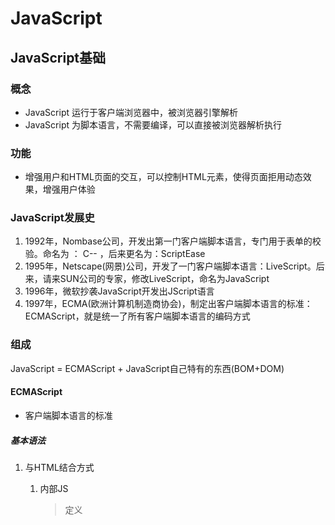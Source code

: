 # JavaScript

##  JavaScript基础

### 概念

- JavaScript 运行于客户端浏览器中，被浏览器引擎解析
- JavaScript 为脚本语言，不需要编译，可以直接被浏览器解析执行

### 功能

- 增强用户和HTML页面的交互，可以控制HTML元素，使得页面拒用动态效果，增强用户体验

### JavaScript发展史

1. 1992年，Nombase公司，开发出第一门客户端脚本语言，专门用于表单的校验。命名为 ： C--	，后来更名为：ScriptEase
2. 1995年，Netscape(网景)公司，开发了一门客户端脚本语言：LiveScript。后来，请来SUN公司的专家，修改LiveScript，命名为JavaScript
3. 1996年，微软抄袭JavaScript开发出JScript语言
4. 1997年，ECMA(欧洲计算机制造商协会)，制定出客户端脚本语言的标准：ECMAScript，就是统一了所有客户端脚本语言的编码方式

### 组成

JavaScript = ECMAScript + JavaScript自己特有的东西(BOM+DOM)

#### ECMAScript 

- 客户端脚本语言的标准

##### 基本语法

 1. 与HTML结合方式

     1. 内部JS

        > 定义<script>，标签体内容就是JavaScript代码
        
        2. 外部JS

              > 定义<script>，通过src属性引入外部的js文件

     > 注意：
     > 1. <script> 可以定义再HTML页面的任意位置。但是定义的位置会影响执行顺序
     > 2. <script> 可以定义多个

 2. 注释

    1. 单行
    2. 多行

 3. 数据类型

    1. 原始数据类型（基本数据类型）
       1. number:数字（整数、小数、NaN【not a number】）
       2. string : 字符串（使用单双引号都可以）
       3. boolean 
       4. null：一个对象为空的占位符
       5. undefined：未定义（变量未赋初始值时会被赋值为undefined）
    2. 引用数据类型：对象

 4. 变量（数据存储空间）

    1. 关于强类型语言和弱类型语言：

       1. 强类型语言：在开辟变量存储空间时，定义了空间的数据类型。只能存储固定类型的数据；（如Java）
       2. 弱类型语言：在开辟变量存储空间时，不定义空间的将来的数据存储类型，可以存放任意类型的数据；（如JavaScript）

    2. 语法：

       ```javascript
       var 变量名 = 初始化值;
       ```

    3. typeof 运算符：获取变量的类型

       > 注意：null运算后，得到的是Object

 5. 运算符

    1. 一元运算符（只有一个运算数）

       > 注意：在Javascript中如果运算数不是运算符所要求的数据类型，那么JavaScript引擎会自动将运算数进行类型转换
       >
       > - string转number：按照字面值转。如果字面值不是数字，则转为NaN；
       > - boolean转number：true 转为1；false转为0；

    2. 算数运算符（+ - * / % ...）

    3. 赋值运算符（= += -+....）

    4. 比较运算符（> < >= <= == ===(全等于))

       >关于比较规则：
       >
       >1. 类型相同：直接比较
       >
       >   字符串比较: 按照字典顺序比较。按位逐一比较，直到得出大小为止
       >
       >2. 类型不同：先进行类型转换之后再比较
       >
       >   === （全等）：在进行内容比较之前，首先判断类型。若类型不同，则直接返回false

    5. 逻辑运算符（&& || ！）

       > 其他类型转换为boolean:
       >
       > 1. number : 0 或者NaN结果为假，其他为真；
       > 2. string： 除了空字符串（" "），其他都是true
       > 3. null 和 undefined 结果都是false；
       > 4. 对象，结果都为true

    6. 三元运算符

       1. ? : 表达式

       2. 语法：

          ```javascript
          表达式 ? 值1:值2;
          判断表达式的值，如果是true则取值为1，如果是false则取值为2
          ```

 6. 流程控制语句

    1. if..else

    2. switch

       > 注意：在Java在中，switch语句可以接受的数据类型有：byte int short char 枚举（1.5） String（1.7）。在JavaScript中，switch可以接受任意原始数据类型

    3. while

    4. do...while

    5. for

 7. JavaScript特殊语法

    1. 句末以;结尾，如果一行只有一条语句也可以省略（但是不推荐）

    2. 变量的定义使用var关键字，也可以不使用。区别：（***关于var 、let、const***）

       使用var关键字定义：定义的变量是局部变量；

       不使用var关键字定义：定义的变量是全局变量（不建议使用）

##### 基本对象

1. Function：函数（方法）对象

    1. 创建

       1. ```javascript
          var function = new Function(形参列表,方法体);(不使用)
          ```

       2. ```javascript
          function 方法名称（形参列表）{
              方法体
          }
          ```

       3. ```javascript
          var 方法名 = function(形参列表){
              方法体
          }
          ```

    2. 属性

       length 表示形参的个数

    3. 特点

       1. 方法定义的形参类型不需要写，返回值类型也不写
       2. 方法是一个对象，如果定义名称相同的方法，会造成覆盖
       3. 在JavaScript中方法的调用只和方法的名称有关，和参数列表无关
       4. 在方法声明中只用一个隐藏的内置对象(数组)，argument，封装所有的实际参数

    4. 调用

       方法名称 （实参列表）

 2. Array：数组对象

    1. 创建

       1. ```javascript
          var arr = new Array(元素列表);
          ```

       2. ```javascript
          var arr = new Array(默认长度);
          ```

       3. ```javascript
          var arr = [元素列表];
          ```

    2. 方法

       1. join(参数)： 将数组中的元素按照指定的分隔符拼接为字符串；
       2. push(): 向数组的末尾添加一个或者多个元素，并返回新的长度；

    3. 属性

       length：数组的长度

    4. 特点

       1. JavaScript中的数组元素的类型是可变的；
       2. JavaScript中的数组长度是可变的；

 3. Boolean

 4. Date：日期对象

    1. 创建

       ```javascript
       var date = new Date();
       ```

    2. 方法

       1. toLocaleString():返回当前date对象对应的时间本地字符串格式；
       2. getTime()：获取毫秒值。返回当前如期对象描述的时间到1970.1.1日零点的毫秒差；

 5. Math：数学对象

    1. 创建

       Math对象不需要创建，直接使用 Math.方法名();

    2. 方法

       1. random（）：返回【0，1）之间的随机数 ；
       2. ceil（x）： 对数进行上舍入；
       3. floor（x）：对数进行下舍入；
       4. round（x）：四舍五入；

    3. 属性

       PI

 6. Number

 7. String

 8. RegExp：正则表达式

    1. 正则表达式：定义字符串的组成规则

       1. 单个字符: []，如：

          > [a] ：
          >
          > [ab] ：
          >
          > [a-zA-Z0-9_] ：

          - 也使用特殊符号代表特殊含义的单个字符

            > \d : 单个数字字符 [0-9]
            >
            > \w : 单个单词字符 [a-zA-Z0-9_]

       2. 量词符号：

          >? : 表示出现0次或者1次
          >
          >*：表示出现0次或者多次
          >
          >+：出现1次或者多次
          >
          >{m,n}:表示  m<= 出现次数 <= n
          >
          >			若m缺省：{,n}  最多n次
          >	
          >			若n缺省：{m,}   最多m次

       3. 开始结束符号

          > ^ : 开始
          >
          > $ :  结束

    2. 正则对象

       1. 创建

          1. ```javascript
             var reg = new RegExp("正则表达式");
             ```

          2. ```javascript
             var reg = /正则表达式/;
             ```

       2. 方法

          test(参数):测试指定的字符串是否符合正则表达式定义的规范

 9. Global对象

    1. 特点
       全局对象，Global对象中封装的方法不需要对象就可以直接调用

       方法名 （）；

    2. 方法

       1. encodeURI() ：urI编码

       2. decodeURI()：urI解码

       3. encodeURIComponent（）：urI编码（支持的格式更多）

       4. decodeURIComponent（）：urI解码（支持的格式更多）

       5. parseInt()：将字符串转换成数字

          逐一判断每一个字符是否是数字，直到不是数字为止，将前边的数字部分转换为number

       6. isNaN()：判断一个值是否是NaN（NaN参与的==比较全部为false，为判断是否是NaN，可以使用isNaN()）

       7. eval():将JavaScript字符串作为脚本代码来执行

    3. URL编码

       传智播客 =  %E4%BC%A0%E6%99%BA%E6%92%AD%E5%AE%A2


​           

#### BOM
##### 概念

- BrowserObject Model 浏览器对象模型（将浏览器各个组成部分封装成对象）

##### 组成

###### Window对象

-  窗口对象

 1. 创建

  2. 方法

     1. 与弹出窗相关方法

        ```javascript
        alert()	  //显示带有一段消息和一个确认按钮的警告框;
        confirm() //显示带有一段消息以及确认按钮和取消按钮的对话框;
        		  //关于函数返回值：响应”确定“返回true，响应”取消“返回false；
        prompt()  //显示可提示用户输入的对话框；
        		  //关于函数返回值：返回用户输入的值；
        ```

     2. 与打开关闭相关的方法

        ```javascript
        close()	//关闭浏览器窗口,关闭调用者窗口；
        open()	//打开一个新的浏览器窗口；
        		//关于函数返回值：返回新的window对象
        ```

     3. 与定时器相关方法

        ```javascript
        /*
        	setTimeout()
        	参数：
        		1. JavaScript代码或者方法对象
        		2. 毫秒值
        	返回值：
        		返回唯一标识，用于取消定时器
        */
        setTimeout()    //在指定的毫秒数后调用函数或计算表达式;
        clearTimeout()	//取消由 setTimeout() 方法设置的 timeout;
        
        setInterval()	//按照指定的周期（以毫秒计）来调用函数或计算表达式;
        clearInterval()	//取消由 setInterval() 设置的 timeout;
        ```

  3. 属性

     1. 获取其他BOM对象

        1. history
        2. location
        3. Navigation
        4. Screen

     2. 获取DOM对象

        document

  4. 特点

     - window对象不需要创建可以直接使用  如：window.方法名（）；
     - window引用可以省略 如：方法名（）；

###### Navigation对象

###### Screen对象

###### History对象

1. 创建（获取）

     1. window.history
     2. history

  2. 方法

     ```javascript
     back()    //加载history列表中的前一个URL
     forward() //加载history列表中的下一个URL
     go(参数) //加载history列表中某个具体页面。参数，正数表示前进几个历史记录，负数表示后退几个
     ```

  3. 属性

     `length //返回当前窗口列表中的URL个数`

###### Location对象

  1. 创建（获取）
     1. window.location
     2. location
     
  2. 方法

     ```javascript
     reload() // 重新加载当前文档（刷新）
     ```

 3. 属性

     `href //设置或返回完整的URL`

#### DOM

##### 概念

- Document Object Model 文档对象模型

- 将标记语言文档的各个部分封装成对象；
- 可以通过这些对象，对标记语言进行CRUD的动态操作；

##### DOM的划分(W3C DOM标准)

###### 核心DOM （针对任何结构化文档的标准模型）

1. Document：文档对象

   1. 创建（获取）:在HTML dom 模型中可以使用window对象来获取

      1. windows.document
      2. document

   2. 方法

      1. 获取Element对象

         ```javascript
         getElementById() //根据id属性值获取元素对象。i的属性值一般唯一；
         getElementByTagName() //根据元素名称获取元素对象集合。返回值是一个数组；
         getElementByClassName() //根据Class属性值获取元素对象集合。返回值是一个数组；
         getElementByName() //根据name属性值获取元素对象集合。返回值是一个数组；
         ```

      2. 创建其他DOM对象

         ```javascript
         createAttribute(name)
         createComment()
         createElement()
         createTextNode()
         ```

2. Element：元素对象

   1. 创建（获取）

      通过document 来获取和创建

   2. 方法

      ```javascript
      removeAttribute() //删除属性
      setAttribute()    //设置属性
      ```

3. Node：节点对象（其他5个的父对象）

   1. 特点

      - 所有DOM对象都可以被认定为是一个节点

   2. 方法（CRUD DOM树）

      ```javascript
      appendChild()  //向节点的子节点列表的结尾添加新的子节点;
      removeChild()  //删除（并返回）当前节点的指定子节点;
      replaceChild() //用新节点替换一个子节点;
      ```

   3. 属性

      `parentNode //返回节点的父节点`

4. Text：文本对象

5. Comment：注释对象

6. Attribute：属性对象

###### HTML DOM（针对HTML文档的标准模型）

1. 标签体的设置和获取：innerHTML

2. 使用html元素对象的属性（案例改写）

3. 控制元素样式

   1. 使用元素的style属性来设置

      ```javascript
      div1.style.border = "1px solid red";
      div1.style.width = "200px";
      //font-size -->fontSize
      div.style.fontSize = "20px";
      ```
   
2. 提前定义好类选择器的样式，通过元素的className属性来设置其class属性值

###### XML DOM （针对XML文档的标准模型）

### 事件

##### 概念

某些组件被执行某些操作后触发某些代码的执行

- 事件：某些操作。如:单击
- 事件源：组件。如：按钮、输入框
- 监听器：代码
- 注册监听：将事件、事件源、监听器结合在一起。当事件源上发生了某个事件，则触发执行某个监听器代码

##### 常见事件分类

1. 点击事件

   > 	1. onclick 单击事件
   >  	2. ondbclick 双击事件

2. 焦点事件

   > 	1. onblur 元素失去焦点
   >  	2. onfocus 元素获得焦点

3. 加载事件

   > ​	onload 一张页面或者一幅图像完成加载

4. 鼠标事件

   > 1. onmousedown	鼠标按钮被按下
   > 2. onmouseup	鼠标按键被松开
   >3. onmousemove	鼠标被移动
   >4. onmouseover	鼠标移到某元素之上
   > 5. onmouseout	鼠标从某元素移开
   
5. 键盘事件

   > 1. onkeydown	某个键盘按键被按下	
   >2. onkeyup		某个键盘按键被松开
   >3. onkeypress	某个键盘按键被按下并松开
   
6. 选择和改变

   > 1. onchange 域的内容被改变
   > 2. onselect 文本被选中

7. 表单事件

   > onsubmit 确认按钮被点击
   >
   > onreset 重置按钮被点击



  








